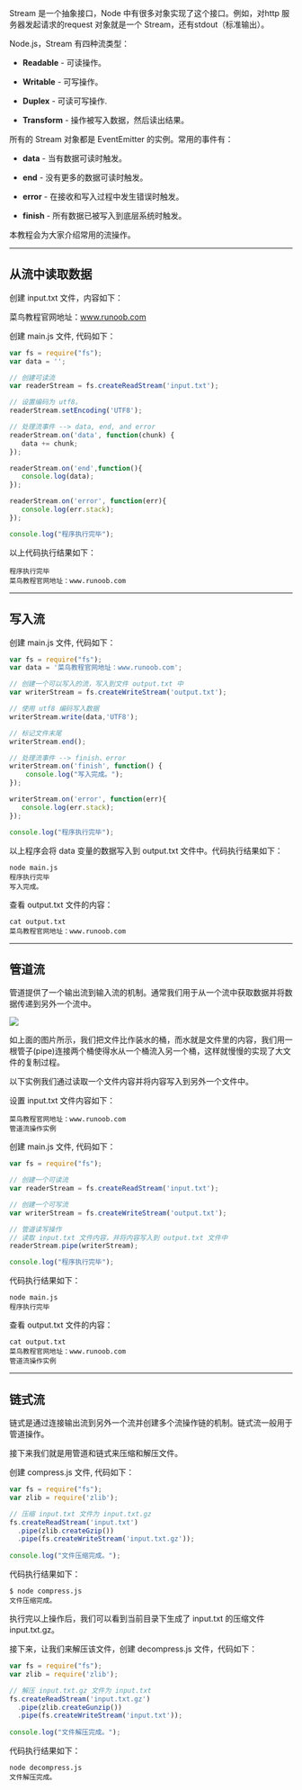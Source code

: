 Stream 是一个抽象接口，Node 中有很多对象实现了这个接口。例如，对http 服务器发起请求的request 对象就是一个 Stream，还有stdout（标准输出）。

Node.js，Stream 有四种流类型：

- **Readable** - 可读操作。
    
- **Writable** - 可写操作。
    
- **Duplex** - 可读可写操作.
    
- **Transform** - 操作被写入数据，然后读出结果。
    

所有的 Stream 对象都是 EventEmitter 的实例。常用的事件有：

- **data** - 当有数据可读时触发。
    
- **end** - 没有更多的数据可读时触发。
    
- **error** - 在接收和写入过程中发生错误时触发。
    
- **finish** - 所有数据已被写入到底层系统时触发。
    

本教程会为大家介绍常用的流操作。

---

## 从流中读取数据

创建 input.txt 文件，内容如下：

菜鸟教程官网地址：www.runoob.com

创建 main.js 文件, 代码如下：

``` js
var fs = require("fs");
var data = '';

// 创建可读流
var readerStream = fs.createReadStream('input.txt');

// 设置编码为 utf8。
readerStream.setEncoding('UTF8');

// 处理流事件 --> data, end, and error
readerStream.on('data', function(chunk) {
   data += chunk;
});

readerStream.on('end',function(){
   console.log(data);
});

readerStream.on('error', function(err){
   console.log(err.stack);
});

console.log("程序执行完毕");
```

以上代码执行结果如下：

``` shell
程序执行完毕
菜鸟教程官网地址：www.runoob.com
```

---

## 写入流

创建 main.js 文件, 代码如下：

``` js
var fs = require("fs");
var data = '菜鸟教程官网地址：www.runoob.com';

// 创建一个可以写入的流，写入到文件 output.txt 中
var writerStream = fs.createWriteStream('output.txt');

// 使用 utf8 编码写入数据
writerStream.write(data,'UTF8');

// 标记文件末尾
writerStream.end();

// 处理流事件 --> finish、error
writerStream.on('finish', function() {
    console.log("写入完成。");
});

writerStream.on('error', function(err){
   console.log(err.stack);
});

console.log("程序执行完毕");
```

以上程序会将 data 变量的数据写入到 output.txt 文件中。代码执行结果如下：

``` shell
node main.js 
程序执行完毕
写入完成。
```

查看 output.txt 文件的内容：

``` shell
cat output.txt 
菜鸟教程官网地址：www.runoob.com
```

---

## 管道流

管道提供了一个输出流到输入流的机制。通常我们用于从一个流中获取数据并将数据传递到另外一个流中。

![](https://www.runoob.com/wp-content/uploads/2015/09/bVcla61)

如上面的图片所示，我们把文件比作装水的桶，而水就是文件里的内容，我们用一根管子(pipe)连接两个桶使得水从一个桶流入另一个桶，这样就慢慢的实现了大文件的复制过程。

以下实例我们通过读取一个文件内容并将内容写入到另外一个文件中。

设置 input.txt 文件内容如下：

``` 
菜鸟教程官网地址：www.runoob.com
管道流操作实例
```

创建 main.js 文件, 代码如下：

``` js
var fs = require("fs");

// 创建一个可读流
var readerStream = fs.createReadStream('input.txt');

// 创建一个可写流
var writerStream = fs.createWriteStream('output.txt');

// 管道读写操作
// 读取 input.txt 文件内容，并将内容写入到 output.txt 文件中
readerStream.pipe(writerStream);

console.log("程序执行完毕");
```

代码执行结果如下：

``` shell
node main.js 
程序执行完毕
```

查看 output.txt 文件的内容：

``` shell
cat output.txt 
菜鸟教程官网地址：www.runoob.com
管道流操作实例
```

---

## 链式流

链式是通过连接输出流到另外一个流并创建多个流操作链的机制。链式流一般用于管道操作。

接下来我们就是用管道和链式来压缩和解压文件。

创建 compress.js 文件, 代码如下：

``` js
var fs = require("fs");
var zlib = require('zlib');

// 压缩 input.txt 文件为 input.txt.gz
fs.createReadStream('input.txt')
  .pipe(zlib.createGzip())
  .pipe(fs.createWriteStream('input.txt.gz'));
  
console.log("文件压缩完成。");
```
代码执行结果如下：

```
$ node compress.js 
文件压缩完成。
```

执行完以上操作后，我们可以看到当前目录下生成了 input.txt 的压缩文件 input.txt.gz。

接下来，让我们来解压该文件，创建 decompress.js 文件，代码如下：

``` js
var fs = require("fs");
var zlib = require('zlib');

// 解压 input.txt.gz 文件为 input.txt
fs.createReadStream('input.txt.gz')
  .pipe(zlib.createGunzip())
  .pipe(fs.createWriteStream('input.txt'));
  
console.log("文件解压完成。");
```

代码执行结果如下：

``` shell
node decompress.js 
文件解压完成。
```